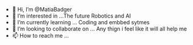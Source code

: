 - 👋 Hi, I’m @MatiaBadger
- 👀 I’m interested in ...The future Robotics and AI
- 🌱 I’m currently learning ... Coding and embbed sytmes 
- 💞️ I’m looking to collaborate on ... Any thign i feel like it will all help me 
- 📫 How to reach me ... 

<!---
MatiaBadger/MatiaBadger is a ✨ special ✨ repository because its `README.md` (this file) appears on your GitHub profile.
You can click the Preview link to take a look at your changes.
--->
